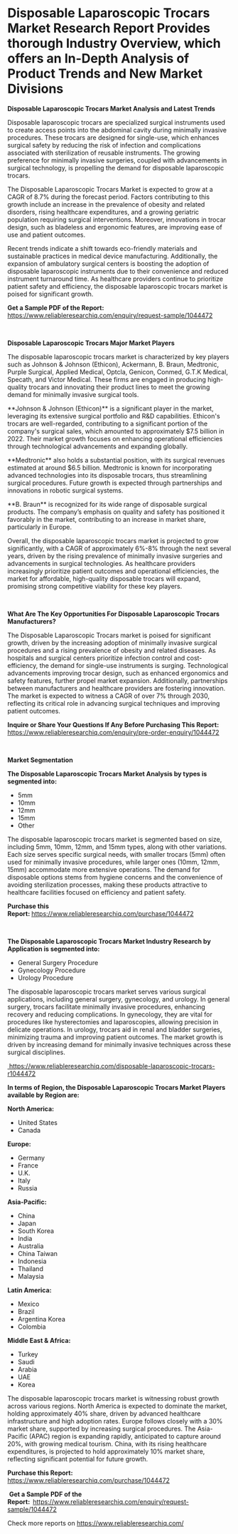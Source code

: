 <p><h1>Disposable Laparoscopic Trocars Market Research Report Provides thorough Industry Overview, which offers an In-Depth Analysis of Product Trends and New Market Divisions</h1></p><p><strong>Disposable Laparoscopic Trocars Market Analysis and Latest Trends</strong></p>
<p><p>Disposable laparoscopic trocars are specialized surgical instruments used to create access points into the abdominal cavity during minimally invasive procedures. These trocars are designed for single-use, which enhances surgical safety by reducing the risk of infection and complications associated with sterilization of reusable instruments. The growing preference for minimally invasive surgeries, coupled with advancements in surgical technology, is propelling the demand for disposable laparoscopic trocars.</p><p>The Disposable Laparoscopic Trocars Market is expected to grow at a CAGR of 8.7% during the forecast period. Factors contributing to this growth include an increase in the prevalence of obesity and related disorders, rising healthcare expenditures, and a growing geriatric population requiring surgical interventions. Moreover, innovations in trocar design, such as bladeless and ergonomic features, are improving ease of use and patient outcomes.</p><p>Recent trends indicate a shift towards eco-friendly materials and sustainable practices in medical device manufacturing. Additionally, the expansion of ambulatory surgical centers is boosting the adoption of disposable laparoscopic instruments due to their convenience and reduced instrument turnaround time. As healthcare providers continue to prioritize patient safety and efficiency, the disposable laparoscopic trocars market is poised for significant growth.</p></p>
<p><strong>Get a Sample PDF of the Report:&nbsp;</strong> <a href="https://www.reliableresearchiq.com/enquiry/request-sample/1044472?utm_campaign=2469&utm_medium=2&utm_source=Github&utm_content=ia&utm_term=04032025&utm_id=disposable-laparoscopic-trocars">https://www.reliableresearchiq.com/enquiry/request-sample/1044472</a></p>
<p>&nbsp;</p>
<p><strong>Disposable Laparoscopic Trocars Major Market Players</strong></p>
<p><p>The disposable laparoscopic trocars market is characterized by key players such as Johnson & Johnson (Ethicon), Ackermann, B. Braun, Medtronic, Purple Surgical, Applied Medical, Optcla, Genicon, Conmed, G.T.K Medical, Specath, and Victor Medical. These firms are engaged in producing high-quality trocars and innovating their product lines to meet the growing demand for minimally invasive surgical tools.</p><p>**Johnson & Johnson (Ethicon)** is a significant player in the market, leveraging its extensive surgical portfolio and R&D capabilities. Ethicon's trocars are well-regarded, contributing to a significant portion of the company's surgical sales, which amounted to approximately $7.5 billion in 2022. Their market growth focuses on enhancing operational efficiencies through technological advancements and expanding globally.</p><p>**Medtronic** also holds a substantial position, with its surgical revenues estimated at around $6.5 billion. Medtronic is known for incorporating advanced technologies into its disposable trocars, thus streamlining surgical procedures. Future growth is expected through partnerships and innovations in robotic surgical systems.</p><p>**B. Braun** is recognized for its wide range of disposable surgical products. The company’s emphasis on quality and safety has positioned it favorably in the market, contributing to an increase in market share, particularly in Europe.</p><p>Overall, the disposable laparoscopic trocars market is projected to grow significantly, with a CAGR of approximately 6%-8% through the next several years, driven by the rising prevalence of minimally invasive surgeries and advancements in surgical technologies. As healthcare providers increasingly prioritize patient outcomes and operational efficiencies, the market for affordable, high-quality disposable trocars will expand, promising strong competitive viability for these key players.</p></p>
<p>&nbsp;</p>
<p><strong>What Are The Key Opportunities For Disposable Laparoscopic Trocars Manufacturers?</strong></p>
<p><p>The Disposable Laparoscopic Trocars market is poised for significant growth, driven by the increasing adoption of minimally invasive surgical procedures and a rising prevalence of obesity and related diseases. As hospitals and surgical centers prioritize infection control and cost-efficiency, the demand for single-use instruments is surging. Technological advancements improving trocar design, such as enhanced ergonomics and safety features, further propel market expansion. Additionally, partnerships between manufacturers and healthcare providers are fostering innovation. The market is expected to witness a CAGR of over 7% through 2030, reflecting its critical role in advancing surgical techniques and improving patient outcomes.</p></p>
<p><strong>Inquire or Share Your Questions If Any Before Purchasing This Report:</strong> <a href="https://www.reliableresearchiq.com/enquiry/pre-order-enquiry/1044472?utm_campaign=2469&utm_medium=2&utm_source=Github&utm_content=ia&utm_term=04032025&utm_id=disposable-laparoscopic-trocars">https://www.reliableresearchiq.com/enquiry/pre-order-enquiry/1044472</a></p>
<p>&nbsp;</p>
<p><strong>Market Segmentation</strong></p>
<p><strong>The Disposable Laparoscopic Trocars Market Analysis by types is segmented into:</strong></p>
<p><ul><li>5mm</li><li>10mm</li><li>12mm</li><li>15mm</li><li>Other</li></ul></p>
<p><p>The disposable laparoscopic trocars market is segmented based on size, including 5mm, 10mm, 12mm, and 15mm types, along with other variations. Each size serves specific surgical needs, with smaller trocars (5mm) often used for minimally invasive procedures, while larger ones (10mm, 12mm, 15mm) accommodate more extensive operations. The demand for disposable options stems from hygiene concerns and the convenience of avoiding sterilization processes, making these products attractive to healthcare facilities focused on efficiency and patient safety.</p></p>
<p><strong>Purchase this Report:&nbsp;</strong><a href="https://www.reliableresearchiq.com/purchase/1044472?utm_campaign=2469&utm_medium=2&utm_source=Github&utm_content=ia&utm_term=04032025&utm_id=disposable-laparoscopic-trocars">https://www.reliableresearchiq.com/purchase/1044472</a></p>
<p>&nbsp;</p>
<p><strong>The Disposable Laparoscopic Trocars Market Industry Research by Application is segmented into:</strong></p>
<p><ul><li>General Surgery Procedure</li><li>Gynecology Procedure</li><li>Urology Procedure</li></ul></p>
<p><p>The disposable laparoscopic trocars market serves various surgical applications, including general surgery, gynecology, and urology. In general surgery, trocars facilitate minimally invasive procedures, enhancing recovery and reducing complications. In gynecology, they are vital for procedures like hysterectomies and laparoscopies, allowing precision in delicate operations. In urology, trocars aid in renal and bladder surgeries, minimizing trauma and improving patient outcomes. The market growth is driven by increasing demand for minimally invasive techniques across these surgical disciplines.</p></p>
<p><a href="https://www.reliableresearchiq.com/disposable-laparoscopic-trocars-r1044472?utm_campaign=2469&utm_medium=2&utm_source=Github&utm_content=ia&utm_term=04032025&utm_id=disposable-laparoscopic-trocars">&nbsp;https://www.reliableresearchiq.com/disposable-laparoscopic-trocars-r1044472</a></p>
<p><strong>In terms of Region, the Disposable Laparoscopic Trocars Market Players available by Region are:</strong></p>
<p>
    <p> <strong> North America: </strong>
        <ul>
            <li>United States</li>
            <li>Canada</li>
        </ul>
        </p> 
    <p> <strong> Europe: </strong>
        <ul>
            <li>Germany</li>
            <li>France</li>
            <li>U.K.</li>
            <li>Italy</li>
            <li>Russia</li>
        </ul>
        </p> 
    <p> <strong> Asia-Pacific: </strong>
        <ul>
            <li>China</li>
            <li>Japan</li>
            <li>South Korea</li>
            <li>India</li>
            <li>Australia</li>
            <li>China Taiwan</li>
            <li>Indonesia</li>
            <li>Thailand</li>
            <li>Malaysia</li>
        </ul>
        </p> 
    <p> <strong> Latin America: </strong>
        <ul>
            <li>Mexico</li>
            <li>Brazil</li>
            <li>Argentina Korea</li>
            <li>Colombia</li>
        </ul>
        </p> 
    <p> <strong> Middle East & Africa: </strong>
        <ul>
            <li>Turkey</li>
            <li>Saudi</li>
            <li>Arabia</li>
            <li>UAE</li>
            <li>Korea</li>
        </ul>
    </p>
    </p>
<p><p>The disposable laparoscopic trocars market is witnessing robust growth across various regions. North America is expected to dominate the market, holding approximately 40% share, driven by advanced healthcare infrastructure and high adoption rates. Europe follows closely with a 30% market share, supported by increasing surgical procedures. The Asia-Pacific (APAC) region is expanding rapidly, anticipated to capture around 20%, with growing medical tourism. China, with its rising healthcare expenditures, is projected to hold approximately 10% market share, reflecting significant potential for future growth.</p></p>
<p><strong>Purchase this Report: </strong><a href="https://www.reliableresearchiq.com/purchase/1044472?utm_campaign=2469&utm_medium=2&utm_source=Github&utm_content=ia&utm_term=04032025&utm_id=disposable-laparoscopic-trocars">https://www.reliableresearchiq.com/purchase/1044472</a></p>
<p>&nbsp;<strong>Get a Sample PDF of the Report:&nbsp;&nbsp;</strong><a href="https://www.reliableresearchiq.com/enquiry/request-sample/1044472?utm_campaign=2469&utm_medium=2&utm_source=Github&utm_content=ia&utm_term=04032025&utm_id=disposable-laparoscopic-trocars">https://www.reliableresearchiq.com/enquiry/request-sample/1044472</a></p>
<p><strong></strong></p>
<p>Check more reports on <a href="https://www.reliableresearchiq.com/?utm_campaign=2469&utm_medium=2&utm_source=Github&utm_content=ia&utm_term=04032025&utm_id=disposable-laparoscopic-trocars">https://www.reliableresearchiq.com/</a></p>